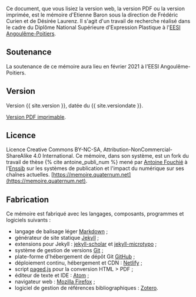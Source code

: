Ce document, que vous lisiez la version web, la version PDF ou la version imprimée, est le mémoire d'Etienne Baron sous la direction de Frédéric Curien et de Désirée Laurenz.
Il s'agit d'un travail de recherche réalisé dans le cadre du Diplôme National Supérieure d'Expression Plastique à l'[EESI Angoulême-Poitiers](https://www.eesi.eu/site/index.php).

## Soutenance
La soutenance de ce mémoire aura lieu en février 2021 à l'EESI Angoulême-Poitiers.

## Version
Version {{ site.version }}, datée du {{ site.versiondate }}.

[Version PDF imprimable](/telechargement/baron-etienne-bifurcation-carnet-de-recherche-cc-by-nc-sa.pdf).


## Licence
Licence Creative Commons BY-NC-SA, Attribution-NonCommercial-ShareAlike 4.0 International.
Ce mémoire, dans son système, est un fork du travail de thèse {% cite antoine_publi_num %} mené par [Antoine Fouchié](https://www.quaternum.net/) à l'[Enssib](http://www.enssib.fr/) sur les systèmes de publication et l'impact du numérique sur ses chaînes actuelles.
[https://memoire.quaternum.net](https://memoire.quaternum.net).

## Fabrication
Ce mémoire est fabriqué avec les langages, composants, programmes et logiciels suivants :

* langage de balisage léger [Markdown](https://commonmark.org/) ;
* générateur de site statique [Jekyll](https://jekyllrb.com/) ;
* extensions pour Jekyll : [jekyll-scholar](https://github.com/inukshuk/jekyll-scholar) et [jekyll-microtypo](https://github.com/borisschapira/jekyll-microtypo/) ;
* système de gestion de versions [Git](https://git-scm.com/) ;
* plate-forme d'hébergement de dépôt Git [GitHub](https://github.com/) ;
* déploiement continu, hébergement et CDN : [Netlify](https://www.netlify.com/) ;
* script [paged.js](https://gitlab.pagedmedia.org/tools/pagedjs) pour la conversion HTML > PDF ;
* éditeur de texte et IDE : [Atom](https://atom.io/) ;
* navigateur web : [Mozilla Firefox](https://www.mozilla.org/fr/firefox/) ;
* logiciel de gestion de références bibliographiques : [Zotero](https://www.zotero.org/).
